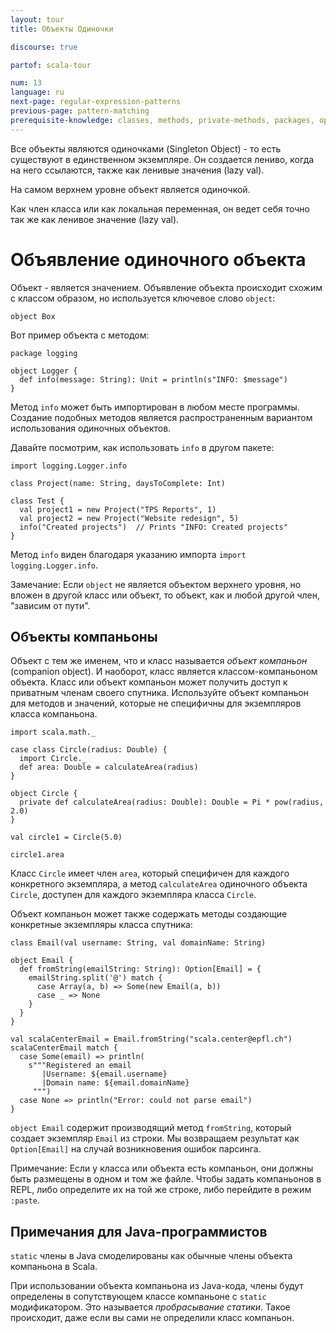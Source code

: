 ```yaml
---
layout: tour
title: Объекты Одиночки

discourse: true

partof: scala-tour

num: 13
language: ru
next-page: regular-expression-patterns
previous-page: pattern-matching
prerequisite-knowledge: classes, methods, private-methods, packages, option
---
```

Все объекты являются одиночками (Singleton Object) - то есть существуют в единственном экземпляре. Он создается лениво, когда на него ссылаются, также как ленивые значения (lazy val).

На самом верхнем уровне объект является одиночкой.

Как член класса или как локальная переменная, он ведет себя точно так же как ленивое значение (lazy val).
# Объявление одиночного объекта
Объект - является значением. Объявление объекта происходит схожим с классом образом, но используется ключевое слово `object`:
```tut
object Box
```

Вот пример объекта с методом:
```
package logging

object Logger {
  def info(message: String): Unit = println(s"INFO: $message")
}
```
Метод `info` может быть импортирован в любом месте программы. Создание подобных методов является распространенным вариантом использования одиночных объектов.

Давайте посмотрим, как использовать `info` в другом пакете:

```
import logging.Logger.info

class Project(name: String, daysToComplete: Int)

class Test {
  val project1 = new Project("TPS Reports", 1)
  val project2 = new Project("Website redesign", 5)
  info("Created projects")  // Prints "INFO: Created projects"
}
```

Метод `info` виден благодаря указанию импорта `import logging.Logger.info`.

Замечание: Если `object` не является объектом верхнего уровня, но вложен в другой класс или объект, то объект, как и любой другой член, "зависим от пути".

## Объекты компаньоны

Объект с тем же именем, что и класс называется _объект компаньон_ (companion object). И наоборот, класс является классом-компаньоном объекта. Класс или объект компаньон может получить доступ к приватным членам своего спутника. Используйте объект компаньон для методов и значений, которые не специфичны для экземпляров класса компаньона.
```
import scala.math._

case class Circle(radius: Double) {
  import Circle._
  def area: Double = calculateArea(radius)
}

object Circle {
  private def calculateArea(radius: Double): Double = Pi * pow(radius, 2.0)
}

val circle1 = Circle(5.0)

circle1.area
```

Класс `Circle` имеет член `area`, который специфичен для каждого конкретного экземпляра, а метод `calculateArea` одиночного объекта `Circle`, доступен для каждого экземпляра класса `Circle`.

Объект компаньон может также содержать методы создающие конкретные экземпляры класса спутника:
```tut
class Email(val username: String, val domainName: String)

object Email {
  def fromString(emailString: String): Option[Email] = {
    emailString.split('@') match {
      case Array(a, b) => Some(new Email(a, b))
      case _ => None
    }
  }
}

val scalaCenterEmail = Email.fromString("scala.center@epfl.ch")
scalaCenterEmail match {
  case Some(email) => println(
    s"""Registered an email
       |Username: ${email.username}
       |Domain name: ${email.domainName}
     """)
  case None => println("Error: could not parse email")
}
```
`object Email` содержит производящий метод `fromString`, который создает экземпляр `Email` из строки. Мы возвращаем результат как `Option[Email]` на случай возникновения ошибок парсинга.

Примечание: Если у класса или объекта есть компаньон, они должны быть размещены в одном и том же файле. Чтобы задать компаньонов в REPL, либо определите их на той же строке, либо перейдите в режим `:paste`.

## Примечания для Java-программистов ##

`static` члены в Java смоделированы как обычные члены объекта компаньона в Scala.

При использовании объекта компаньона из Java-кода, члены будут определены в сопутствующем классе компаньоне с `static` модификатором. Это называется _пробрасывание статики_. Такое происходит, даже если вы сами не определили класс компаньон.
